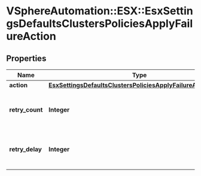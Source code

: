 # VSphereAutomation::ESX::EsxSettingsDefaultsClustersPoliciesApplyFailureAction

## Properties
Name | Type | Description | Notes
------------ | ------------- | ------------- | -------------
**action** | [**EsxSettingsDefaultsClustersPoliciesApplyFailureActionAction**](EsxSettingsDefaultsClustersPoliciesApplyFailureActionAction.md) |  | 
**retry_count** | **Integer** | Number of times to retry the failed operation. | [optional] 
**retry_delay** | **Integer** | Time to wait to retry the failed operation in seconds. | [optional] 


